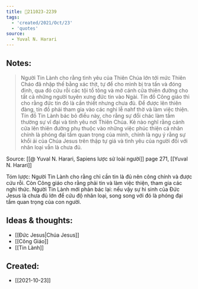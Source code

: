 ```yaml
---
title: 💬211023-2239
tags:
  - 'created/2021/Oct/23'
  - 'quotes'
source:
  - Yuval N. Harari
---
```


## Notes:
>Người Tin Lành cho rằng tình yêu của Thiên Chúa lớn tới mức Thiên Cháo đã nhập thế bằng xác thịt, tự để cho mình bị tra tấn và đóng đinh, qua đó cứu rỗi các tội tổ tông và mở cánh cửa thiên đường cho tất cả những người tuyên xưng đức tin vào Ngài. Tín đồ Công giáo thì cho rằng đức tin đó là cần thiết nhưng chưa đủ. Để được lên thiên đàng, tín đồ phải tham gia vào các nghi lễ nahf thờ và làm việc thiện. Tín đồ Tin Lành bác bỏ điều này, cho rằng sự đổi chác làm tầm thường sự vĩ đại và tinh yêu nơi Thiên Chúa. Kẻ nào nghĩ rằng cánh cửa lên thiên đường phụ thuộc vào những việc phúc thiện cá nhân chính là phóng đại tầm quan trọng của mình, chính là ngụ ý rằng sự khổi ải của Chúa Jesus trên thập tự giá và tình yêu của người đối với nhân loại vẫn là chưa đủ.

Source: [[@ Yuval N. Harari, Sapiens lược sử loài người]] page 271, [[Yuval N. Harari]]

Tóm lược: Người Tin Lành cho rằng chỉ cần tin là đủ nên công chính và được cứu rỗi. Còn Công giáo cho rằng phải tin và làm việc thiện, tham gia các nghi thức. Người Tin Lành mới phản bác lại: nếu vậy sự hi sinh của Đức Jesus là chưa đủ lớn để cứu độ nhân loại, song song với đó là phóng đại tầm quan trọng của con người.

## Ideas & thoughts:
- [[Đức Jesus|Chúa Jesus]]
- [[Công Giáo]]
- [[Tin Lành]]
## Created:
- [[2021-10-23]]
